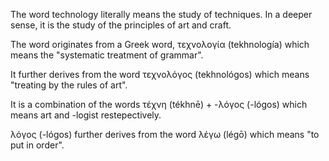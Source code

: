 The word technology literally means the study of techniques. In a deeper sense, it is the study of the principles of art and craft.

The word originates from a Greek word, τεχνολογία (tekhnología) which means the "systematic treatment of grammar".

It further derives from the word τεχνολόγος (tekhnológos) which means "treating by the rules of art".

It is a combination of the words τέχνη (tékhnē) + -λόγος (-lógos) which means art and -logist restepectively.

λόγος (-lógos) further derives from the word λέγω (légō) which means "to put in order".